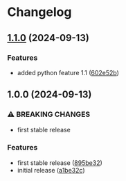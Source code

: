 # Changelog

## [1.1.0](https://github.com/oldgiova/release-please-git-cliff-with-love/compare/v1.0.0...v1.1.0) (2024-09-13)


### Features

* added python feature 1.1 ([602e52b](https://github.com/oldgiova/release-please-git-cliff-with-love/commit/602e52b575bbc16157d15c61799b253b9d21ad55))

## 1.0.0 (2024-09-13)


### ⚠ BREAKING CHANGES

* first stable release

### Features

* first stable release ([895be32](https://github.com/oldgiova/release-please-git-cliff-with-love/commit/895be3248a87f0c95143f8865d2dbab0f001604e))
* initial release ([a1be32c](https://github.com/oldgiova/release-please-git-cliff-with-love/commit/a1be32cf3b17a92e21d309007fdd5ba971cec173))
